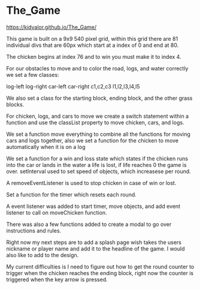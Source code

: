 # The_Game

https://kidvalor.github.io/The_Game/

This game is built on a 9x9 540 pixel grid, within this grid there are 81 individual divs that are 60px which start at a index of 0 and end at 80.


The chicken begins at index 76 and to win you must make it to index 4. 


For our obstacles to move and to color the road, logs, and water correctly we set a few classes: 

log-left
log-right
car-left
car-right
c1,c2,c3
l1,l2,l3,l4,l5

We also set a class for the starting block, ending block, and the other grass blocks. 

For chicken, logs, and cars to move we create a switch statement within a function and use the classList property to move chicken, cars, and logs. 

We set a function move everything to combine all the functions for moving cars and logs together, also we set a function for the chicken to move automatically when it is on a log

We set a function for a win and loss state which states if the chicken runs into the car or lands in the water a life is lost, if life reaches 0 the game is over. 
setInterval used to set speed of objects, which increasese per round. 

A removeEventListener is used to stop chicken in case of win or lost. 

Set a function for the timer which resets each round.

A event listener was added to start timer, move objects, and add event listener to call on moveChicken function. 

There was also a few functions added to create a modal to go over instructions and rules. 

Right now my next steps are to add a splash page wish takes the users nickname or player name and add it to the headline of the game. I would also like to add to the design. 

My current difficulties is I need to figure out how to get the round counter to trigger when the chicken reaches the ending block, right now the counter is triggered when the key arrow is pressed. 
